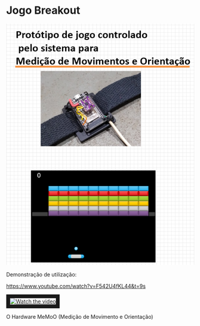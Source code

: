 # Jogo Breakout 
![breakoutcapa](docs/capa.png)

Demonstração de utilização:

https://www.youtube.com/watch?v=F542U4fKL44&t=9s

<a href="http://www.youtube.com/watch?feature=player_embedded&v=F542U4fKL44" target="_blank">
 <img src="http://img.youtube.com/vi/F542U4fKL44/mqdefault.jpg" alt="Watch the video" width="240" height="180" border="10" />
</a>

O Hardware MeMoO (Medição de Movimento e Orientação) 
